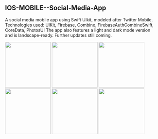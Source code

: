 
## IOS-MOBILE--Social-Media-App
A social media mobile app using Swift UIkit, modeled after Twitter Mobile.
Technologies used: UIKit, Firebase, Combine, FirebaseAuthCombineSwift, CoreData, PhotosUI
The app also features a light and dark mode version and is landscape-ready. Further updates still coming. 



<p float="left">
  <img src="https://user-images.githubusercontent.com/82966744/222111128-45d660b4-f4b3-4fbd-8ab9-e981ace4768e.png" width="150">
  <img src="https://user-images.githubusercontent.com/82966744/222111102-08458502-c5d4-4d84-9346-187f62a8fb04.png" width="150">
  <img src="https://user-images.githubusercontent.com/82966744/222111120-4f0686f3-5d2b-4a92-93f3-e43699a1af95.png" width="150">
  <img src="https://user-images.githubusercontent.com/82966744/222111135-7e5eeda8-625f-4117-88f2-e3c8f1a4280c.png" width="150">
  <img src="https://user-images.githubusercontent.com/82966744/222111158-61721d40-776b-4d11-be6b-f681a2ba3625.png" width="150">
  <img src="https://user-images.githubusercontent.com/82966744/222111166-9c4a9e2c-4cec-4c3f-a2ad-14aa4366fee7.png" width="150">
</p>
